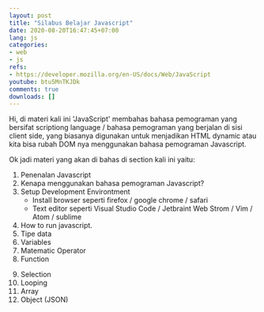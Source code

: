 ```yaml
---
layout: post
title: "Silabus Belajar Javascript"
date: 2020-08-20T16:47:45+07:00
lang: js
categories:
- web
- js
refs: 
- https://developer.mozilla.org/en-US/docs/Web/JavaScript
youtube: btu5MnTKJDk
comments: true
downloads: []
---
```


Hi, di materi kali ini 'JavaScript' membahas bahasa pemograman yang bersifat scriptiong language / bahasa pemograman yang berjalan di sisi client side, yang biasanya digunakan untuk menjadikan HTML dynamic atau kita bisa rubah DOM nya menggunakan bahasa pemograman Javascript.

Ok jadi materi yang akan di bahas di section kali ini yaitu:

1. Penenalan Javascript
2. Kenapa menggunakan bahasa pemograman Javascript?
3. Setup Development Environtment
    - Install browser seperti firefox / google chrome / safari
    - Text editor seperti Visual Studio Code / Jetbraint Web Strom / Vim / Atom / sublime
4. How to run javascript.
5. Tipe data
6. Variables
7. Matematic Operator
8. Function
<!--more-->
9. Selection
10. Looping
11. Array
12. Object (JSON)